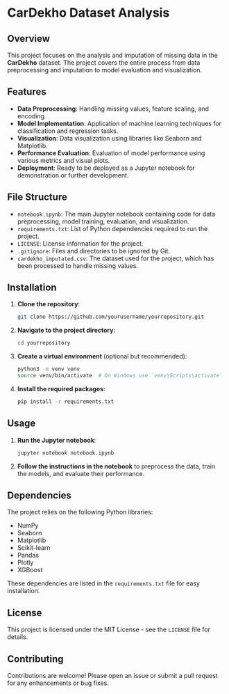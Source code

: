 # CarDekho Dataset Analysis

## Overview

This project focuses on the analysis and imputation of missing data in the **CarDekho** dataset. The project covers the entire process from data preprocessing and imputation to model evaluation and visualization.

## Features

- **Data Preprocessing**: Handling missing values, feature scaling, and encoding.
- **Model Implementation**: Application of machine learning techniques for classification and regression tasks.
- **Visualization**: Data visualization using libraries like Seaborn and Matplotlib.
- **Performance Evaluation**: Evaluation of model performance using various metrics and visual plots.
- **Deployment**: Ready to be deployed as a Jupyter notebook for demonstration or further development.

## File Structure

- `notebook.ipynb`: The main Jupyter notebook containing code for data preprocessing, model training, evaluation, and visualization.
- `requirements.txt`: List of Python dependencies required to run the project.
- `LICENSE`: License information for the project.
- `.gitignore`: Files and directories to be ignored by Git.
- `cardekho_imputated.csv`: The dataset used for the project, which has been processed to handle missing values.

## Installation

1. **Clone the repository**:
    ```bash
    git clone https://github.com/yourusername/yourrepository.git
    ```
   
2. **Navigate to the project directory**:
    ```bash
    cd yourrepository
    ```

3. **Create a virtual environment** (optional but recommended):
    ```bash
    python3 -m venv venv
    source venv/bin/activate  # On Windows use `venv\Scripts\activate`
    ```

4. **Install the required packages**:
    ```bash
    pip install -r requirements.txt
    ```

## Usage

1. **Run the Jupyter notebook**:
    ```bash
    jupyter notebook notebook.ipynb
    ```

2. **Follow the instructions in the notebook** to preprocess the data, train the models, and evaluate their performance.

## Dependencies

The project relies on the following Python libraries:

- NumPy
- Seaborn
- Matplotlib
- Scikit-learn
- Pandas
- Plotly
- XGBoost

These dependencies are listed in the `requirements.txt` file for easy installation.

## License

This project is licensed under the MIT License - see the `LICENSE` file for details.

## Contributing

Contributions are welcome! Please open an issue or submit a pull request for any enhancements or bug fixes.


